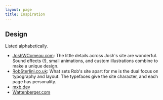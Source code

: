 ```yaml
---
layout: page
title: Inspiration
---
```


## Design

Listed alphabetically.

- [JoshWComeau.com](https://joshwcomeau.com/): The little details across Josh's site are wonderful. Sound effects (!), small animations, and custom illustrations combine to make a unique design.
- [RobSterlini.co.uk](https://robsterlini.co.uk/): What sets Rob's site apart for me is the dual focus on typography and layout. The typefaces give the site character, and each page has personality.
- [mxb.dev](https://mxb.dev)
- [Wattenberger.com](https://wattenberger.com)
